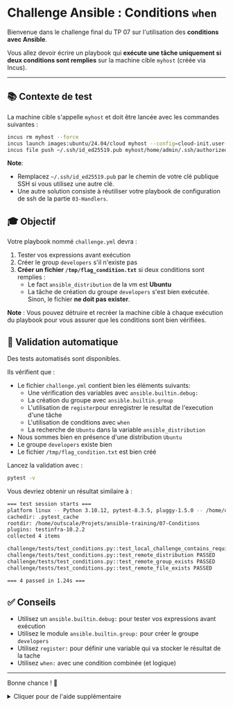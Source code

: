 # Challenge Ansible : Conditions `when`

Bienvenue dans le challenge final du TP 07 sur l'utilisation des **conditions
avec Ansible**.

Vous allez devoir écrire un playbook qui **exécute une tâche uniquement si deux
conditions sont remplies** sur la machine cible `myhost` (créée via Incus).

---

## 📚 Contexte de test

La machine cible s'appelle `myhost` et doit être lancée avec les commandes suivantes :

```bash
incus rm myhost --force
incus launch images:ubuntu/24.04/cloud myhost --config=cloud-init.user-data="$(cat ../cloud-config.yaml)"
incus file push ~/.ssh/id_ed25519.pub myhost/home/admin/.ssh/authorized_keys
```

**Note**:
- Remplacez `~/.ssh/id_ed25519.pub` par le chemin de votre clé publique SSH si vous utilisez une autre clé.
- Une autre solution consiste à réutiliser votre playbook de configuration de ssh de la partie `03-Handlers`.

## 🎓 Objectif

Votre playbook nommé `challenge.yml` devra :

1. Tester vos expressions avant exécution
2. Créer le group `developers` s'il n'existe pas
3. **Créer un fichier `/tmp/flag_condition.txt`** si deux conditions sont
   remplies :
    * Le fact `ansible_distribution` de la vm est **Ubuntu**
    * La tâche de création du groupe `developers` s'est bien exécutée.
  Sinon, le fichier **ne doit pas exister**.

**Note** : Vous pouvez détruire et recréer la machine cible à chaque
exécution du playbook pour vous assurer que les conditions sont bien vérifiées.

## 🧪 Validation automatique

Des tests automatisés sont disponibles.

Ils vérifient que :

* Le fichier `challenge.yml` contient bien les éléments suivants:
  * Une vérification des variables avec `ansible.builtin.debug:`
  * La création du groupe avec `ansible.builtin.group`
  * L'utilisation de `register`pour enregistrer le resultat de l'execution d'une tâche
  * L'utilisation de conditions avec `when`
  * La recherche de `Ubuntu` dans la variable `ansible_distribution`
* Nous sommes bien en présence d'une distribution `Ubuntu`
* Le groupe `developers` existe bien
* Le fichier `/tmp/flag_condition.txt` est bien créé

Lancez la validation avec :

```bash
pytest -v
```

Vous devriez obtenir un résultat similaire à :

```bash
=== test session starts ===
platform linux -- Python 3.10.12, pytest-8.3.5, pluggy-1.5.0 -- /home/outscale/.local/share/pipx/venvs/pytest/bin/python
cachedir: .pytest_cache
rootdir: /home/outscale/Projets/ansible-training/07-Conditions
plugins: testinfra-10.2.2
collected 4 items

challenge/tests/test_conditions.py::test_local_challenge_contains_required_facts PASSED       [ 25%]
challenge/tests/test_conditions.py::test_remote_distribution PASSED                           [ 50%]
challenge/tests/test_conditions.py::test_remote_group_exists PASSED                           [ 75%]
challenge/tests/test_conditions.py::test_remote_file_exists PASSED                            [100%]

=== 4 passed in 1.24s ===
```

## ✅ Conseils

* Utilisez un `ansible.builtin.debug:` pour tester vos expressions avant exécution
* Utilisez le module `ansible.builtin.group:` pour créer le groupe `developers`
* Utilisez `register:` pour définir une variable qui va stocker le résultat de la tache
* Utilisez `when:` avec une condition combinée (et logique)

---

Bonne chance ! 🎉

<details>
  <summary>Cliquer pour de l'aide supplémentaire</summary>
  
  #### Ressource supplémentaire :
  
  - 🔗 [Aide Ansible - conditions pour les variables enregistrées](https://docs.ansible.com/ansible/latest/playbook_guide/playbooks_conditionals.html#conditions-based-on-registered-variables)

* Utilisez `register:` pour définir une variable qui va stocker le résultat de la tâche.
* Dans la clause `when:` controler la distribution **et** vérifier que la tache s'est bien exécutée grace à cette variable.
* La clause `is succeeded` peut servir a vérifier que la tâche s'est bien déroulée.

</details>